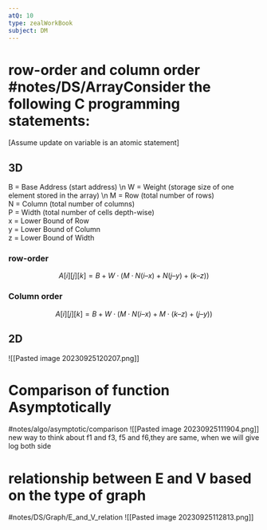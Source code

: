 ```yaml
---
atQ: 10
type: zealWorkBook
subject: DM
---
```


# row-order and column order #notes/DS/ArrayConsider the following C programming statements: 
[Assume update on variable is an atomic statement]

## 3D

B = Base Address (start address)  \n
W = Weight (storage size of one element stored in the array) \n
M = Row (total number of rows)  
N = Column (total number of columns)  
P = Width (total number of cells depth-wise)  
x = Lower Bound of Row  
y = Lower Bound of Column  
z = Lower Bound of Width 

### row-order
$$A[i][j][k]= B + W\cdot(M\cdot N(i – x) + N(j – y) + (k – z))$$
### Column order
$$A[i][j][k]= B + W \cdot (M \cdot N(i – x) + M\cdot(k – z) + (j – y))$$


## 2D
![[Pasted image 20230925120207.png]]


# Comparison of function Asymptotically 
#notes/algo/asymptotic/comparison
![[Pasted image 20230925111904.png]] new way to think about f1 and f3, f5 and f6,they are same, when we will give log both side

#  relationship between E and V based on the type of graph 
#notes/DS/Graph/E_and_V_relation
 ![[Pasted image 20230925112813.png]]
